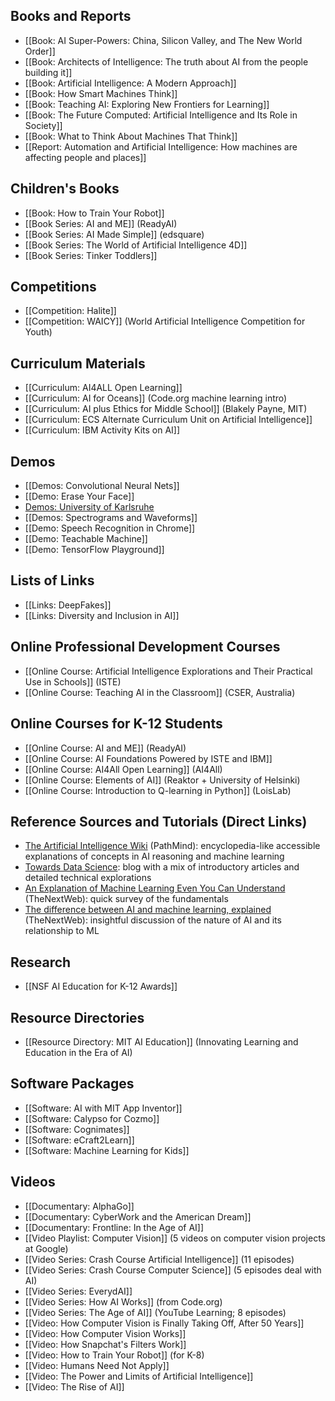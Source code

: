 ## Books and Reports
* [[Book: AI Super-Powers: China, Silicon Valley, and The New World Order]]
* [[Book: Architects of Intelligence: The truth about AI from the people building it]]
* [[Book: Artificial Intelligence: A Modern Approach]]
* [[Book: How Smart Machines Think]]
* [[Book: Teaching AI: Exploring New Frontiers for Learning]]
* [[Book: The Future Computed: Artificial Intelligence and Its Role in Society]]
* [[Book: What to Think About Machines That Think]]
* [[Report: Automation and Artificial Intelligence: How machines are affecting people and places]]

## Children's Books
* [[Book: How to Train Your Robot]]
* [[Book Series: AI and ME]] (ReadyAI)
* [[Book Series: AI Made Simple]] (edsquare)
* [[Book Series: The World of Artificial Intelligence 4D]]
* [[Book Series: Tinker Toddlers]]


## Competitions
* [[Competition: Halite]]
* [[Competition: WAICY]] (World Artificial Intelligence Competition for Youth)

## Curriculum Materials
* [[Curriculum: AI4ALL Open Learning]]
* [[Curriculum: AI for Oceans]] (Code.org machine learning intro)
* [[Curriculum: AI plus Ethics for Middle School]] (Blakely Payne, MIT)
* [[Curriculum: ECS Alternate Curriculum Unit on Artificial Intelligence]]
* [[Curriculum: IBM Activity Kits on AI]]

## Demos
* [[Demos: Convolutional Neural Nets]]
* [[Demo: Erase Your Face]]
* [Demos: University of Karlsruhe](https://lecture-demo.ira.uka.de/)
* [[Demos: Spectrograms and Waveforms]]
* [[Demo: Speech Recognition in Chrome]]
* [[Demo: Teachable Machine]]
* [[Demo: TensorFlow Playground]]

## Lists of Links
* [[Links: DeepFakes]]
* [[Links: Diversity and Inclusion in AI]]

## Online Professional Development Courses
* [[Online Course: Artificial Intelligence Explorations and Their Practical Use in Schools]] (ISTE)
* [[Online Course: Teaching AI in the Classroom]] (CSER, Australia)

## Online Courses for K-12 Students
* [[Online Course: AI and ME]] (ReadyAI)
* [[Online Course: AI Foundations Powered by ISTE and IBM]]
* [[Online Course: AI4All Open Learning]] (AI4All)
* [[Online Course: Elements of AI]] (Reaktor + University of Helsinki)
* [[Online Course: Introduction to Q-learning in Python]] (LoisLab)

## Reference Sources and Tutorials (Direct Links)
* [The Artificial Intelligence Wiki](https://pathmind.com/wiki/index) (PathMind): encyclopedia-like accessible explanations of concepts in AI reasoning and machine learning
* [Towards Data Science](https://towardsdatascience.com): blog with a mix of introductory articles and detailed technical explorations
* [An Explanation of Machine Learning Even You Can Understand](https://thenextweb.com/neural/2020/04/25/machine-learning-models-explained-to-a-five-year-old-syndication/) (TheNextWeb): quick survey of the fundamentals
* [The difference between AI and machine learning, explained](https://thenextweb.com/syndication/2018/11/21/the-difference-between-ai-and-machine-learning-explained/) (TheNextWeb): insightful discussion of the nature of AI and its relationship to ML

## Research
* [[NSF AI Education for K-12 Awards]]

## Resource Directories
* [[Resource Directory: MIT AI Education]] (Innovating Learning and Education in the Era of AI)

## Software Packages
* [[Software: AI with MIT App Inventor]]
* [[Software: Calypso for Cozmo]]
* [[Software: Cognimates]]
* [[Software: eCraft2Learn]]
* [[Software: Machine Learning for Kids]]

## Videos
* [[Documentary: AlphaGo]]
* [[Documentary: CyberWork and the American Dream]]
* [[Documentary: Frontline: In the Age of AI]]
* [[Video Playlist: Computer Vision]] (5 videos on computer vision projects at Google)
* [[Video Series: Crash Course Artificial Intelligence]] (11 episodes)
* [[Video Series: Crash Course Computer Science]] (5 episodes deal with AI)
* [[Video Series: EverydAI]]
* [[Video Series: How AI Works]] (from Code.org)
* [[Video Series: The Age of AI]] (YouTube Learning; 8 episodes)
* [[Video: How Computer Vision is Finally Taking Off, After 50 Years]]
* [[Video: How Computer Vision Works]]
* [[Video: How Snapchat's Filters Work]]
* [[Video: How to Train Your Robot]] (for K-8)
* [[Video: Humans Need Not Apply]]
* [[Video: The Power and Limits of Artificial Intelligence]]
* [[Video: The Rise of AI]]